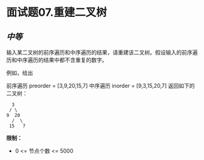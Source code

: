 面试题07.重建二叉树
===========

*中等*
-----------

输入某二叉树的前序遍历和中序遍历的结果，请重建该二叉树。假设输入的前序遍历和中序遍历的结果中都不含重复的数字。

例如，给出

前序遍历 preorder = [3,9,20,15,7]
中序遍历 inorder = [9,3,15,20,7]
返回如下的二叉树：

      3
     / \
    9  20
      /  \
     15   7
 

**限制：**

* 0 <= 节点个数 <= 5000